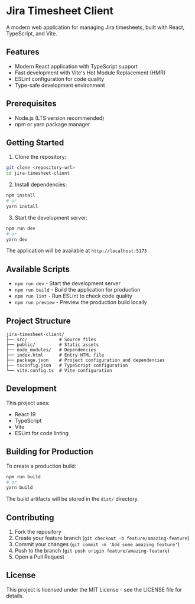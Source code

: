 # Jira Timesheet Client

A modern web application for managing Jira timesheets, built with React, TypeScript, and Vite.

## Features

- Modern React application with TypeScript support
- Fast development with Vite's Hot Module Replacement (HMR)
- ESLint configuration for code quality
- Type-safe development environment

## Prerequisites

- Node.js (LTS version recommended)
- npm or yarn package manager

## Getting Started

1. Clone the repository:
```bash
git clone <repository-url>
cd jira-timesheet-client
```

2. Install dependencies:
```bash
npm install
# or
yarn install
```

3. Start the development server:
```bash
npm run dev
# or
yarn dev
```

The application will be available at `http://localhost:5173`

## Available Scripts

- `npm run dev` - Start the development server
- `npm run build` - Build the application for production
- `npm run lint` - Run ESLint to check code quality
- `npm run preview` - Preview the production build locally

## Project Structure

```
jira-timesheet-client/
├── src/            # Source files
├── public/         # Static assets
├── node_modules/   # Dependencies
├── index.html      # Entry HTML file
├── package.json    # Project configuration and dependencies
├── tsconfig.json   # TypeScript configuration
└── vite.config.ts  # Vite configuration
```

## Development

This project uses:
- React 19
- TypeScript
- Vite
- ESLint for code linting

## Building for Production

To create a production build:

```bash
npm run build
# or
yarn build
```

The build artifacts will be stored in the `dist/` directory.

## Contributing

1. Fork the repository
2. Create your feature branch (`git checkout -b feature/amazing-feature`)
3. Commit your changes (`git commit -m 'Add some amazing feature'`)
4. Push to the branch (`git push origin feature/amazing-feature`)
5. Open a Pull Request

## License

This project is licensed under the MIT License - see the LICENSE file for details.
